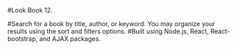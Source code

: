 #Look Book 12.

#Search for a book by title, author, or keyword. You may organize your results using the sort and filters options.
#Built using Node.js, React, React-bootstrap, and AJAX packages.
